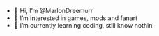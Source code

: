 - 👋 Hi, I’m @MarlonDreemurr
- 👀 I’m interested in games, mods and fanart
- 🌱 I’m currently learning coding, still know nothin

<!---
MarlonDreemurr/MarlonDreemurr is a ✨ special ✨ repository because its `README.md` (this file) appears on your GitHub profile.
You can click the Preview link to take a look at your changes.
--->
